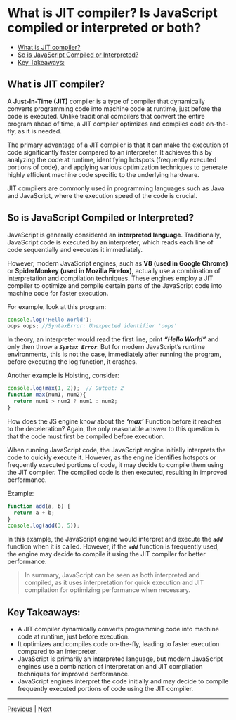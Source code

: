 # What is JIT compiler? Is JavaScript compiled or interpreted or both?<!-- omit in toc -->

- [What is JIT compiler?](#what-is-jit-compiler)
- [So is JavaScript Compiled or Interpreted?](#so-is-javascript-compiled-or-interpreted)
- [Key Takeaways:](#key-takeaways)


## What is JIT compiler?

A **Just-In-Time (JIT)** compiler is a type of compiler that dynamically converts programming code into machine code at runtime, just before the code is executed. Unlike traditional compilers that convert the entire program ahead of time, a JIT compiler optimizes and compiles code on-the-fly, as it is needed.

The primary advantage of a JIT compiler is that it can make the execution of code significantly faster compared to an interpreter. It achieves this by analyzing the code at runtime, identifying hotspots (frequently executed portions of code), and applying various optimization techniques to generate highly efficient machine code specific to the underlying hardware.

JIT compilers are commonly used in programming languages such as Java and JavaScript, where the execution speed of the code is crucial.

## So is JavaScript Compiled or Interpreted?

JavaScript is generally considered an **interpreted language**. Traditionally, JavaScript code is executed by an interpreter, which reads each line of code sequentially and executes it immediately.

However, modern JavaScript engines, such as **V8 (used in Google Chrome)** or **SpiderMonkey (used in Mozilla Firefox)**, actually use a combination of interpretation and compilation techniques. These engines employ a JIT compiler to optimize and compile certain parts of the JavaScript code into machine code for faster execution.

For example, look at this program:

```javascript
console.log('Hello World');
oops oops; //SyntaxError: Unexpected identifier 'oops'
```

In theory, an interpreter would read the first line, print ***“Hello World”*** and only then throw a ***`Syntax Error`***. But for modern JavaScript’s runtime environments, this is not the case, immediately after running the program, before executing the log function, it crashes.

Another example is Hoisting, consider:

```javascript
console.log(max(1, 2));  // Output: 2
function max(num1, num2){
  return num1 > num2 ? num1 : num2;
}
```

How does the JS engine know about the ***‘max’*** Function before it reaches to the deceleration? Again, the only reasonable answer to this question is that the code must first be compiled before execution.

When running JavaScript code, the JavaScript engine initially interprets the code to quickly execute it. However, as the engine identifies hotspots or frequently executed portions of code, it may decide to compile them using the JIT compiler. The compiled code is then executed, resulting in improved performance.

Example:

```javascript
function add(a, b) {
  return a + b;
}
console.log(add(3, 5));
```

In this example, the JavaScript engine would interpret and execute the ***`add`*** function when it is called. However, if the ***`add`*** function is frequently used, the engine may decide to compile it using the JIT compiler for better performance.

> In summary, JavaScript can be seen as both interpreted and compiled, as it uses interpretation for quick execution and JIT compilation for optimizing performance when necessary.

## Key Takeaways:

- A JIT compiler dynamically converts programming code into machine code at runtime, just before execution.
- It optimizes and compiles code on-the-fly, leading to faster execution compared to an interpreter.
- JavaScript is primarily an interpreted language, but modern JavaScript engines use a combination of interpretation and JIT compilation techniques for improved performance.
- JavaScript engines interpret the code initially and may decide to compile frequently executed portions of code using the JIT compiler.

---

[Previous](./compilation-and-interpretation.md) | [Next](./jit-compiler-how-it-works-for-js.md)